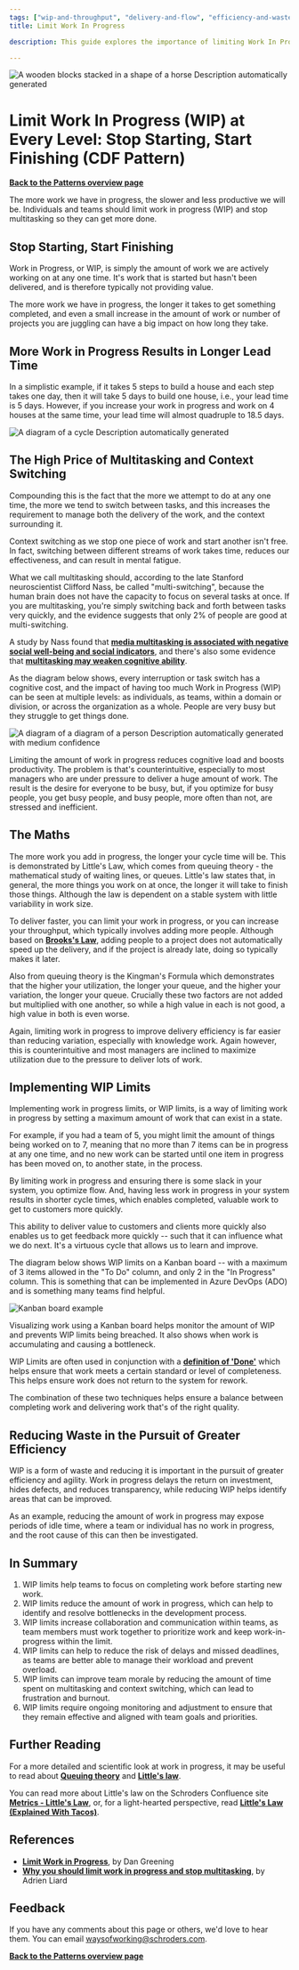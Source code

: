 ```yaml
---
tags: ["wip-and-throughput", "delivery-and-flow", "efficiency-and-waste"]
title: Limit Work In Progress

description: This guide explores the importance of limiting Work In Progress (WIP) to enhance productivity and reduce cognitive overload. By minimizing multitasking and implementing WIP limits through tools like Kanban boards, teams can optimize workflow, reduce bottlenecks, and improve efficiency, leading to faster delivery and higher-quality outputs.

---
```


![A wooden blocks stacked in a shape of a horse Description automatically generated](Limit%20Work%20In%20Progress_media/media/image1.jpeg)

# Limit Work In Progress (WIP) at Every Level: Stop Starting, Start Finishing (CDF Pattern)

[**Back to the Patterns overview page**](https://schroders365eur.sharepoint.com/sites/myschroders/content/Pages/CorporatePages/XeHDBpKDVFziBxivUrK0A/c8357f9c-361f-4a21-868b-339a7cfa1295.aspx)

The more work we have in progress, the slower and less productive we will be. Individuals and teams should limit work in progress (WIP) and stop multitasking so they can get more done.

## Stop Starting, Start Finishing

Work in Progress, or WIP, is simply the amount of work we are actively working on at any one time. It's work that is started but hasn't been delivered, and is therefore typically not providing value.

The more work we have in progress, the longer it takes to get something completed, and even a small increase in the amount of work or number of projects you are juggling can have a big impact on how long they take.

## More Work in Progress Results in Longer Lead Time

In a simplistic example, if it takes 5 steps to build a house and each step takes one day, then it will take 5 days to build one house, i.e., your lead time is 5 days. However, if you increase your work in progress and work on 4 houses at the same time, your lead time will almost quadruple to 18.5 days.

![A diagram of a cycle Description automatically generated](Limit%20Work%20In%20Progress_media/media/image2.png)

## The High Price of Multitasking and Context Switching

Compounding this is the fact that the more we attempt to do at any one time, the more we tend to switch between tasks, and this increases the requirement to manage both the delivery of the work, and the context surrounding it.

Context switching as we stop one piece of work and start another isn't free. In fact, switching between different streams of work takes time, reduces our effectiveness, and can result in mental fatigue.

What we call multitasking should, according to the late Stanford neuroscientist Clifford Nass, be called "multi-switching", because the human brain does not have the capacity to focus on several tasks at once. If you are multitasking, you're simply switching back and forth between tasks very quickly, and the evidence suggests that only 2% of people are good at multi-switching.

A study by Nass found that [**media multitasking is associated with negative social well-being and social indicators**](https://psycnet.apa.org/record/2012-02084-001), and there's also some evidence that [**multitasking may weaken cognitive ability**](https://www.pnas.org/doi/abs/10.1073/pnas.0903620106).

As the diagram below shows, every interruption or task switch has a cognitive cost, and the impact of having too much Work in Progress (WIP) can be seen at multiple levels: as individuals, as teams, within a domain or division, or across the organization as a whole. People are very busy but they struggle to get things done.

![A diagram of a diagram of a person Description automatically generated with medium confidence](Limit%20Work%20In%20Progress_media/media/image3.png)

Limiting the amount of work in progress reduces cognitive load and boosts productivity. The problem is that's counterintuitive, especially to most managers who are under pressure to deliver a huge amount of work. The result is the desire for everyone to be busy, but, if you optimize for busy people, you get busy people, and busy people, more often than not, are stressed and inefficient.

## The Maths

The more work you add in progress, the longer your cycle time will be. This is demonstrated by Little's Law, which comes from queuing theory - the mathematical study of waiting lines, or queues. Little's law states that, in general, the more things you work on at once, the longer it will take to finish those things. Although the law is dependent on a stable system with little variability in work size.

To deliver faster, you can limit your work in progress, or you can increase your throughput, which typically involves adding more people. Although based on [**Brooks's Law**](https://en.wikipedia.org/wiki/Brooks%27s%20law), adding people to a project does not automatically speed up the delivery, and if the project is already late, doing so typically makes it later.

Also from queuing theory is the Kingman's Formula which demonstrates that the higher your utilization, the longer your queue, and the higher your variation, the longer your queue. Crucially these two factors are not added but multiplied with one another, so while a high value in each is not good, a high value in both is even worse.

Again, limiting work in progress to improve delivery efficiency is far easier than reducing variation, especially with knowledge work. Again however, this is counterintuitive and most managers are inclined to maximize utilization due to the pressure to deliver lots of work.

## Implementing WIP Limits

Implementing work in progress limits, or WIP limits, is a way of limiting work in progress by setting a maximum amount of work that can exist in a state.

For example, if you had a team of 5, you might limit the amount of things being worked on to 7, meaning that no more than 7 items can be in progress at any one time, and no new work can be started until one item in progress has been moved on, to another state, in the process.

By limiting work in progress and ensuring there is some slack in your system, you optimize flow. And, having less work in progress in your system results in shorter cycle times, which enables completed, valuable work to get to customers more quickly.

This ability to deliver value to customers and clients more quickly also enables us to get feedback more quickly -- such that it can influence what we do next. It's a virtuous cycle that allows us to learn and improve.

The diagram below shows WIP limits on a Kanban board -- with a maximum of 3 items allowed in the "To Do" column, and only 2 in the "In Progress" column. This is something that can be implemented in Azure DevOps (ADO) and is something many teams find helpful.

![Kanban board example](Limit%20Work%20In%20Progress_media/media/image4.png)

Visualizing work using a Kanban board helps monitor the amount of WIP and prevents WIP limits being breached. It also shows when work is accumulating and causing a bottleneck.

WIP Limits are often used in conjunction with a [**definition of 'Done'**](https://schroders365eur.sharepoint.com/sites/myschroders/content/Pages/CorporatePages/cA5DcI8h54ye17yXUNla6w/87fd8010-884c-426f-a99c-58b8fbe17df8.aspx) which helps ensure that work meets a certain standard or level of completeness. This helps ensure work does not return to the system for rework.

The combination of these two techniques helps ensure a balance between completing work and delivering work that's of the right quality.

## Reducing Waste in the Pursuit of Greater Efficiency

WIP is a form of waste and reducing it is important in the pursuit of greater efficiency and agility. Work in progress delays the return on investment, hides defects, and reduces transparency, while reducing WIP helps identify areas that can be improved.

As an example, reducing the amount of work in progress may expose periods of idle time, where a team or individual has no work in progress, and the root cause of this can then be investigated.

## In Summary

1. WIP limits help teams to focus on completing work before starting new work.
2. WIP limits reduce the amount of work in progress, which can help to identify and resolve bottlenecks in the development process.
3. WIP limits increase collaboration and communication within teams, as team members must work together to prioritize work and keep work-in-progress within the limit.
4. WIP limits can help to reduce the risk of delays and missed deadlines, as teams are better able to manage their workload and prevent overload.
5. WIP limits can improve team morale by reducing the amount of time spent on multitasking and context switching, which can lead to frustration and burnout.
6. WIP limits require ongoing monitoring and adjustment to ensure that they remain effective and aligned with team goals and priorities.

## Further Reading

For a more detailed and scientific look at work in progress, it may be useful to read about [**Queuing theory**](https://less.works/less/principles/queueing_theory) and [**Little's law**](https://kanbanzone.com/littles-law/).

You can read more about Little's law on the Schroders Confluence site [**Metrics - Little's Law**](https://confluence.schroders.com/pages/viewpage.action?spaceKey=DN&title=Metrics+-+Little%27s+Law), or, for a light-hearted perspective, read [**Little's Law (Explained With Tacos)**](https://toggl.com/track/littles-law/).

## References

- [**Limit Work in Progress**](https://agilecanon.com/pattern-work-in-progress/), by Dan Greening
- [**Why you should limit work in progress and stop multitasking**](https://medium.com/@Adrien_Liard/why-you-should-limit-work-in-progress-and-stop-multitasking-ba7ecd4670f), by Adrien Liard

## Feedback

If you have any comments about this page or others, we'd love to hear them. You can email [waysofworking@schroders.com](mailto:waysofworking@schroders.com).

[**Back to the Patterns overview page**](https://schroders365eur.sharepoint.com/sites/myschroders/content/Pages/CorporatePages/XeHDBpKDVFziBxivUrK0A/c8357f9c-361f-4a21-868b-339a7cfa1295.aspx)